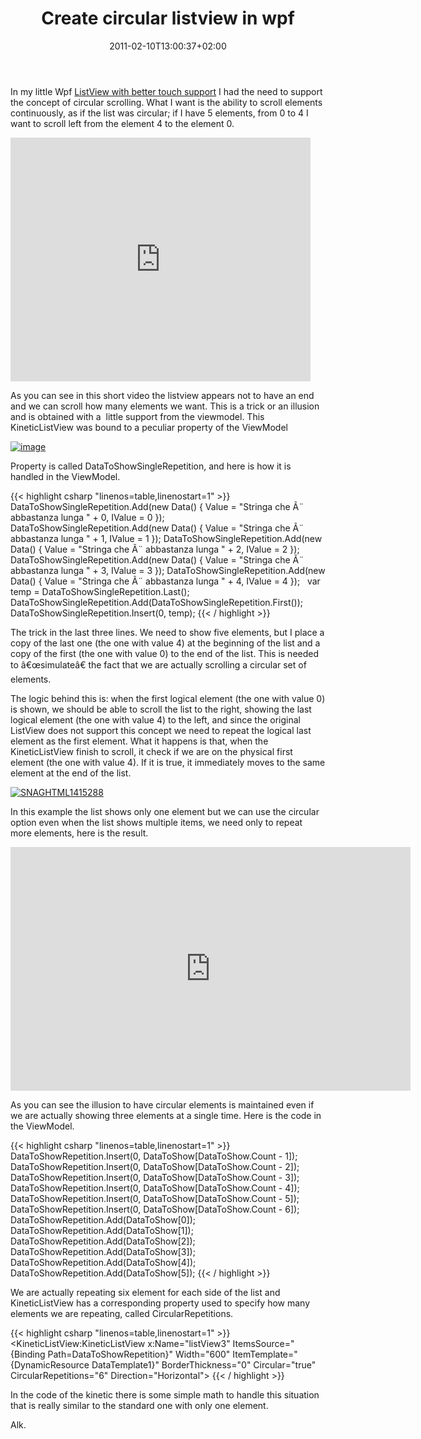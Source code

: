 ﻿---
title: "Create circular listview in wpf"
description: ""
date: 2011-02-10T13:00:37+02:00
draft: false
tags: [WPF]
categories: [WPF]
---
In my little Wpf [ListView with better touch support](http://www.codewrecks.com/blog/index.php/2010/12/20/wpf-listview-with-better-touch-support/) I had the need to support the concept of circular scrolling. What I want is the ability to scroll elements continuously, as if the list was circular; if I have 5 elements, from 0 to 4 I want to scroll left from the element 4 to the element 0.

<iframe title="YouTube video player" height="390" src="http://www.youtube.com/embed/-YQxxyCUNLo" frameborder="0" width="480" allowfullscreen="allowfullscreen"></iframe>

As you can see in this short video the listview appears not to have an end and we can scroll how many elements we want. This is a trick or an illusion and is obtained with a  little support from the viewmodel. This KineticListView was bound to a peculiar property of the ViewModel

[![image](http://www.codewrecks.com/blog/wp-content/uploads/2011/02/image_thumb5.png "image")](http://www.codewrecks.com/blog/wp-content/uploads/2011/02/image5.png)

Property is called DataToShowSingleRepetition, and here is how it is handled in the ViewModel.

{{< highlight csharp "linenos=table,linenostart=1" >}}
DataToShowSingleRepetition.Add(new Data() { Value = "Stringa che Ã¨ abbastanza lunga " + 0, IValue = 0 });
DataToShowSingleRepetition.Add(new Data() { Value = "Stringa che Ã¨ abbastanza lunga " + 1, IValue = 1 });
DataToShowSingleRepetition.Add(new Data() { Value = "Stringa che Ã¨ abbastanza lunga " + 2, IValue = 2 });
DataToShowSingleRepetition.Add(new Data() { Value = "Stringa che Ã¨ abbastanza lunga " + 3, IValue = 3 });
DataToShowSingleRepetition.Add(new Data() { Value = "Stringa che Ã¨ abbastanza lunga " + 4, IValue = 4 });
 
var temp = DataToShowSingleRepetition.Last();
DataToShowSingleRepetition.Add(DataToShowSingleRepetition.First());
DataToShowSingleRepetition.Insert(0, temp);
{{< / highlight >}}

The trick in the last three lines. We need to show five elements, but I place a copy of the last one (the one with value 4) at the beginning of the list and a copy of the first (the one with value 0) to the end of the list. This is needed to â€œsimulateâ€ the fact that we are actually scrolling a circular set of elements.

The logic behind this is: when the first logical element (the one with value 0) is shown, we should be able to scroll the list to the right, showing the last logical element (the one with value 4) to the left, and since the original ListView does not support this concept we need to repeat the logical last element as the first element. What it happens is that, when the KineticListView finish to scroll, it check if we are on the physical first element (the one with value 4). If it is true, it immediately moves to the same element at the end of the list.

[![SNAGHTML1415288](http://www.codewrecks.com/blog/wp-content/uploads/2011/02/SNAGHTML1415288_thumb.png "SNAGHTML1415288")](http://www.codewrecks.com/blog/wp-content/uploads/2011/02/SNAGHTML1415288.png)

In this example the list shows only one element but we can use the circular option even when the list shows multiple items, we need only to repeat more elements, here is the result.

<iframe title="YouTube video player" height="390" src="http://www.youtube.com/embed/FDsbyoFJ7FA" frameborder="0" width="640" allowfullscreen="allowfullscreen"></iframe>

As you can see the illusion to have circular elements is maintained even if we are actually showing three elements at a single time. Here is the code in the ViewModel.

{{< highlight csharp "linenos=table,linenostart=1" >}}
DataToShowRepetition.Insert(0, DataToShow[DataToShow.Count - 1]);
DataToShowRepetition.Insert(0, DataToShow[DataToShow.Count - 2]);
DataToShowRepetition.Insert(0, DataToShow[DataToShow.Count - 3]);
DataToShowRepetition.Insert(0, DataToShow[DataToShow.Count - 4]);
DataToShowRepetition.Insert(0, DataToShow[DataToShow.Count - 5]);
DataToShowRepetition.Insert(0, DataToShow[DataToShow.Count - 6]);
DataToShowRepetition.Add(DataToShow[0]);
DataToShowRepetition.Add(DataToShow[1]);
DataToShowRepetition.Add(DataToShow[2]);
DataToShowRepetition.Add(DataToShow[3]);
DataToShowRepetition.Add(DataToShow[4]);
DataToShowRepetition.Add(DataToShow[5]);
{{< / highlight >}}

We are actually repeating six element for each side of the list and KineticListView has a corresponding property used to specify how many elements we are repeating, called CircularRepetitions.

{{< highlight csharp "linenos=table,linenostart=1" >}}
<KineticListView:KineticListView
x:Name="listView3" ItemsSource="{Binding Path=DataToShowRepetition}"
Width="600"
ItemTemplate="{DynamicResource DataTemplate1}"
BorderThickness="0"
Circular="true"
CircularRepetitions="6"
Direction="Horizontal">
{{< / highlight >}}

In the code of the kinetic there is some simple math to handle this situation that is really similar to the standard one with only one element.

Alk.
